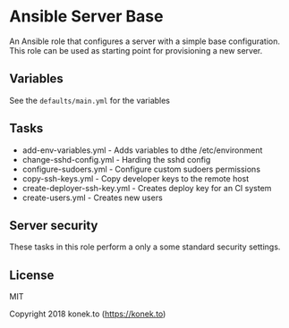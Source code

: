 # Ansible Server Base

An Ansible role that configures a server with a simple base configuration. This role can be used 
as starting point for provisioning a new server.

## Variables

See the ```defaults/main.yml``` for the variables

## Tasks

* add-env-variables.yml - Adds variables to dthe /etc/environment
* change-sshd-config.yml - Harding the sshd config
* configure-sudoers.yml - Configure custom sudoers permissions
* copy-ssh-keys.yml - Copy developer keys to the remote host
* create-deployer-ssh-key.yml - Creates deploy key for an CI system
* create-users.yml - Creates new users

## Server security

These tasks in this role perform a only a some standard security settings. 

## License 

MIT 

Copyright 2018 konek.to (https://konek.to)

